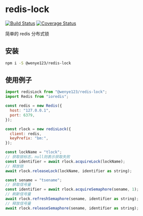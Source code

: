 # redis-lock

[![Build Status](https://travis-ci.org/wenye123/redis-lock.svg?branch=master)](https://travis-ci.org/wenye123/redis-lock)
[![Coverage Status](https://coveralls.io/repos/github/wenye123/redis-lock/badge.svg)](https://coveralls.io/github/wenye123/redis-lock)

简单的 redis 分布式锁

## 安装

```bash
npm i -S @wenye123/redis-lock
```

## 使用例子

```javascript
import redisLock from "@wenye123/redis-lock";
import Redis from "ioredis";

const redis = new Redis({
  host: "127.0.0.1",
  port: 6379,
});

const rlock = new redisLock({
  client: redis,
  keyPrefix: "bm:",
});

const lockName = "tlock";
// 获取锁标志，null则表示获取失败
const identifier = await rlock.acquireLock(lockName);
// 释放锁
await rlock.releaseLock(lockName, identifier as string);

const sename = "tsename";
// 获取信号量
const identifier = await rlock.acquireSemaphore(sename, 1);
// 刷新信号量
await rlock.refreshSemaphore(sename, identifier as string);
// 释放信号量
await rlock.releaseSemaphore(sename, identifier as string);

```
